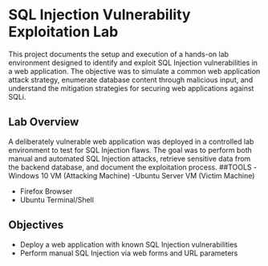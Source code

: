 # SQL Injection Vulnerability Exploitation Lab 
This project documents the setup and execution of a hands-on lab environment designed to identify and exploit SQL Injection vulnerabilities in a web application. The objective was to simulate a common web application attack strategy, enumerate database content through malicious input, and understand the mitigation strategies for securing web applications against SQLi.
##  Lab Overview 
A deliberately vulnerable web application was deployed in a controlled lab environment to test for SQL Injection flaws. The goal was to perform both manual and automated SQL Injection attacks, retrieve sensitive data from the backend database, and document the exploitation process.
##TOOLS
-Windows 10 VM (Attacking Machine)
-Ubuntu Server VM (Victim Machine)
- Firefox Browser
- Ubuntu Terminal/Shell
 ## Objectives 
- Deploy a web application with known SQL Injection vulnerabilities 
- Perform manual SQL Injection via web forms and URL parameters
